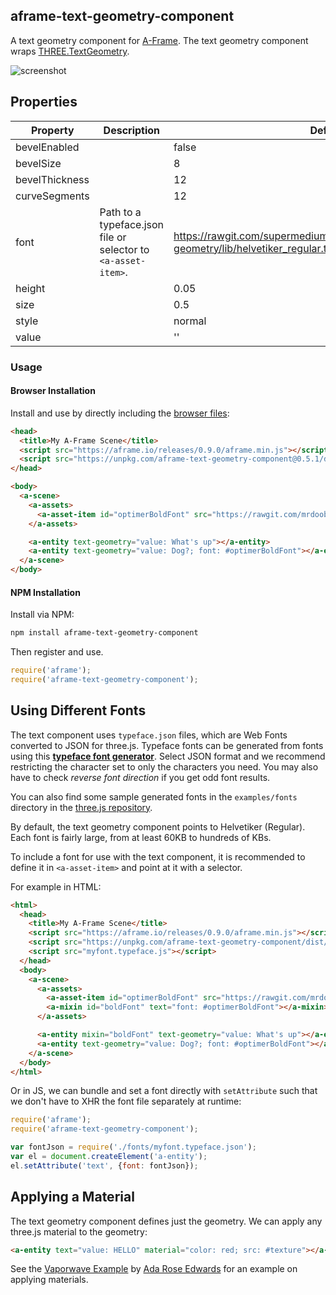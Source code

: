 ## aframe-text-geometry-component

A text geometry component for [A-Frame](https://aframe.io). The text geometry
component wraps
[THREE.TextGeometry](https://threejs.org/docs/?q=textge#Reference/Geometries/TextGeometry).

![screenshot](https://cloud.githubusercontent.com/assets/674727/21373560/c4c7507c-c6d4-11e6-86a5-88cb3ae8d0cb.png)

## Properties

| Property       | Description                                                   | Default Value                                                                                           |
| --------       | -----------                                                   | -------------                                                                                           |
| bevelEnabled   |                                                               | false                                                                                                   |
| bevelSize      |                                                               | 8                                                                                                       |
| bevelThickness |                                                               | 12                                                                                                      |
| curveSegments  |                                                               | 12                                                                                                      |
| font           | Path to a typeface.json file or selector to `<a-asset-item>`. | https://rawgit.com/supermedium/superframe/master/components/text-geometry/lib/helvetiker_regular.typeface.json |
| height         |                                                               | 0.05                                                                                                    |
| size           |                                                               | 0.5                                                                                                     |
| style          |                                                               | normal                                                                                                  |
| value          |                                                               | ''                                                                                                      |

### Usage

#### Browser Installation

Install and use by directly including the [browser files](dist):

```html
<head>
  <title>My A-Frame Scene</title>
  <script src="https://aframe.io/releases/0.9.0/aframe.min.js"></script>
  <script src="https://unpkg.com/aframe-text-geometry-component@0.5.1/dist/aframe-text-geometry-component.min.js"></script>
</head>

<body>
  <a-scene>
    <a-assets>
      <a-asset-item id="optimerBoldFont" src="https://rawgit.com/mrdoob/three.js/dev/examples/fonts/optimer_bold.typeface.json"></a-asset-item>
    </a-assets>

    <a-entity text-geometry="value: What's up"></a-entity>
    <a-entity text-geometry="value: Dog?; font: #optimerBoldFont"></a-entity>
  </a-scene>
</body>
```

#### NPM Installation

Install via NPM:

```bash
npm install aframe-text-geometry-component
```

Then register and use.

```js
require('aframe');
require('aframe-text-geometry-component');
```

## Using Different Fonts

The text component uses `typeface.json` files, which are Web Fonts converted to
JSON for three.js.  Typeface fonts can be generated from fonts using this
**[typeface font generator](http://gero3.github.io/facetype.js/)**. Select JSON
format and we recommend restricting the character set to only the characters
you need. You may also have to check *reverse font direction* if you get odd font results.

You can also find some sample generated fonts in the `examples/fonts` directory
in the [three.js repository](https://github.com/mrdoob/three.js).

By default, the text geometry component points to Helvetiker (Regular). Each
font is fairly large, from at least 60KB to hundreds of KBs.

To include a font for use with the text component, it is recommended to define
it in `<a-asset-item>` and point at it with a selector.

For example in HTML:

```html
<html>
  <head>
    <title>My A-Frame Scene</title>
    <script src="https://aframe.io/releases/0.9.0/aframe.min.js"></script>
    <script src="https://unpkg.com/aframe-text-geometry-component/dist/aframe-text-geometry-component.min.js"></script>
    <script src="myfont.typeface.js"></script>
  </head>
  <body>
    <a-scene>
      <a-assets>
        <a-asset-item id="optimerBoldFont" src="https://rawgit.com/mrdoob/three.js/dev/examples/fonts/optimer_bold.typeface.json"></a-asset-item>
        <a-mixin id="boldFont" text="font: #optimerBoldFont"></a-mixin>
      </a-assets>

      <a-entity mixin="boldFont" text-geometry="value: What's up"></a-entity>
      <a-entity text-geometry="value: Dog?; font: #optimerBoldFont"></a-entity>
    </a-scene>
  </body>
</html>
```

Or in JS, we can bundle and set a font directly with `setAttribute` such that
we don't have to XHR the font file separately at runtime:

```js
require('aframe');
require('aframe-text-geometry-component');

var fontJson = require('./fonts/myfont.typeface.json');
var el = document.createElement('a-entity');
el.setAttribute('text', {font: fontJson});
```

## Applying a Material

The text geometry component defines just the geometry. We can apply any
three.js material to the geometry:

```html
<a-entity text="value: HELLO" material="color: red; src: #texture"></a-entity>
```

See the [Vaporwave
Example](https://supermedium.com/superframe/components/text-geometry/examples/vaporwave/)
by [Ada Rose Edwards](https://twitter.com/lady_ada_king) for an example on applying
materials.
